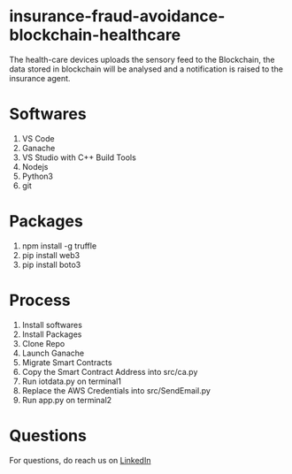 # insurance-fraud-avoidance-blockchain-healthcare
The health-care devices uploads the sensory feed to the Blockchain, the data stored in blockchain will be analysed and a notification is raised to the insurance agent.

# Softwares
1. VS Code
2. Ganache
3. VS Studio with C++ Build Tools
4. Nodejs
5. Python3
6. git

# Packages
1. npm install -g truffle
2. pip install web3
3. pip install boto3

# Process
1. Install softwares
2. Install Packages
3. Clone Repo
4. Launch Ganache
5. Migrate Smart Contracts
6. Copy the Smart Contract Address into src/ca.py
7. Run iotdata.py on terminal1
8. Replace the AWS Credentials into src/SendEmail.py
9. Run app.py on terminal2 

# Questions
For questions, do reach us on <a href="https://linkedin.com/in/MadhuPIoT">LinkedIn</a>
